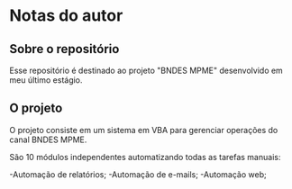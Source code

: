 # Notas do autor

## Sobre o repositório

Esse repositório é destinado ao projeto "BNDES MPME" desenvolvido em meu último estágio.

## O projeto

O projeto consiste em um sistema em VBA para gerenciar operações do canal BNDES MPME. 

São 10 módulos independentes automatizando todas as tarefas manuais:

-Automação de relatórios;
-Automação de e-mails;
-Automação web;
